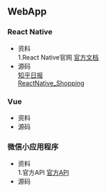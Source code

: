 ## WebApp  
### React Native  
* 资料  
1.React Native官网 [官方文档](http://reactnative.cn/docs/0.31/getting-started.html)  
* 源码  
[知乎日报](https://github.com/kliuj/react-native-joke)  
[ReactNative_Shopping](https://github.com/JasonStu/ReactNative_Shopping)   

### Vue  
* 资料  
* 源码  

### 微信小应用程序  
* 资料  
1.官方API [官方API](http://wxopen.notedown.cn/)  
* 源码  
